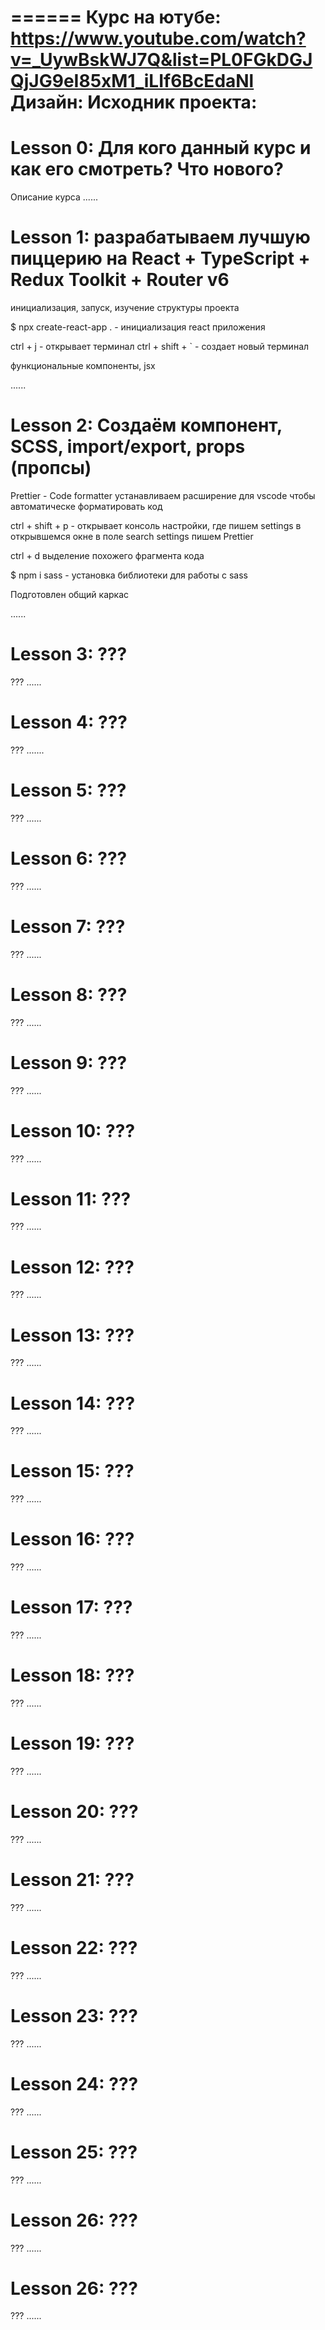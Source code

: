 ======
Курс на ютубе: https://www.youtube.com/watch?v=_UywBskWJ7Q&list=PL0FGkDGJQjJG9eI85xM1_iLIf6BcEdaNl
Дизайн:
Исходник проекта:
======

# Lesson 0: Для кого данный курс и как его смотреть? Что нового?

Описание курса
......

# Lesson 1: разрабатываем лучшую пиццерию на React + TypeScript + Redux Toolkit + Router v6

инициализация, запуск, изучение структуры проекта

$ npx create-react-app . - инициализация react приложения

ctrl + j - открывает терминал
ctrl + shift + ` - создает новый терминал

функциональные компоненты, jsx

......

# Lesson 2: Создаём компонент, SCSS, import/export, props (пропсы)

Prettier - Code formatter устанавливаем расширение для vscode чтобы автоматическе форматировать код

ctrl + shift + p - открывает консоль настройки, где пишем settings в открывшемся окне в поле search settings пишем Prettier

ctrl + d выделение похожего фрагмента кода

$ npm i sass - установка библиотеки для работы с sass

Подготовлен общий каркас

......

# Lesson 3: ???

???
......

# Lesson 4: ???

???
.......

# Lesson 5: ???

???
......

# Lesson 6: ???

???
......

# Lesson 7: ???

???
......

# Lesson 8: ???

???
......

# Lesson 9: ???

???
......

# Lesson 10: ???

???
......

# Lesson 11: ???

???
......

# Lesson 12: ???

???
......

# Lesson 13: ???

???
......

# Lesson 14: ???

???
......

# Lesson 15: ???

???
......

# Lesson 16: ???

???
......

# Lesson 17: ???

???
......

# Lesson 18: ???

???
......

# Lesson 19: ???

???
......

# Lesson 20: ???

???
......

# Lesson 21: ???

???
......

# Lesson 22: ???

???
......

# Lesson 23: ???

???
......

# Lesson 24: ???

???
......

# Lesson 25: ???

???
......

# Lesson 26: ???

???
......

# Lesson 26: ???

???
......

